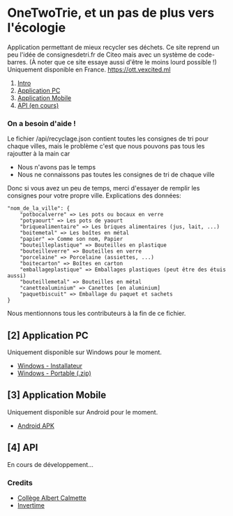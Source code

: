 # OneTwoTrie, et un pas de plus vers l'écologie
Application permettant de mieux recycler ses déchets.
Ce site reprend un peu l'idée de consignesdetri.fr de Citeo mais avec un système de code-barres.
(À noter que ce site essaye aussi d'être le moins lourd possible !)
Uniquement disponible en France.
https://ott.vexcited.ml

1. [Intro](https://github.com/Vexcited/onetwotrie/#onetwotrie-et-un-pas-de-plus-vers-l%C3%A9cologie)
2. [Application PC](https://github.com/Vexcited/onetwotrie/#2-application-pc)
3. [Application Mobile](https://github.com/Vexcited/onetwotrie/#3-application-mobile)
4. [API (en cours)](https://github.com/Vexcited/onetwotrie/#4-api)

### On a besoin d'aide !

Le fichier /api/recyclage.json contient toutes les consignes de tri pour chaque villes, mais le problème c'est que nous pouvons pas tous les rajoutter à la main car
- Nous n'avons pas le temps
- Nous ne connaissons pas toutes les consignes de tri de chaque ville

Donc si vous avez un peu de temps, merci d'essayer de remplir les consignes pour votre propre ville.
Explications des données:
```
"nom_de_la_ville": {
    "potbocalverre" => Les pots ou bocaux en verre
    "potyaourt" => Les pots de yaourt
    "briquealimentaire" => Les briques alimentaires (jus, lait, ...)
    "boitemetal" => Les boîtes en métal
    "papier" => Comme son nom, Papier
    "bouteilleplastique" => Bouteilles en plastique
    "bouteilleverre" => Bouteilles en verre
    "porcelaine" => Porcelaine (assiettes, ...)
    "boitecarton" => Boîtes en carton
    "emballageplastique" => Emballages plastiques (peut être des étuis aussi)
    "bouteillemetal" => Bouteilles en métal
    "canettealuminium" => Canettes [en aluminium]
    "paquetbiscuit" => Emballage du paquet et sachets
}
```

Nous mentionnons tous les contributeurs à la fin de ce fichier.

## [2] Application PC
Uniquement disponible sur Windows pour le moment.

* [Windows - Installateur](https://github.com/Vexcited/onetwotrie/releases/download/desktop-v12.08.2020/setup-onetwotrie-1208202.msi)
* [Windows - Portable (.zip)](https://github.com/Vexcited/onetwotrie/releases/download/desktop-v12.08.2020/portable-onetwotrie-1208202-win32-ia32.zip)

## [3] Application Mobile
Uniquement disponible sur Android pour le moment.

* [Android APK](https://github.com/Vexcited/onetwotrie/releases/download/mobile-v19.08.2020/onetwotrie-mobile-v19082020.apk)

## [4] API
En cours de développement...

### Credits
- [Collège Albert Calmette](http://www.clg-calmette.ac-limoges.fr/)
- [Invertime](https://github.com/Invertime)
